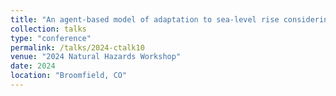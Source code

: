 ```yaml
---
title: "An agent-based model of adaptation to sea-level rise considering impacts to infrastructure."
collection: talks
type: "conference"
permalink: /talks/2024-ctalk10
venue: "2024 Natural Hazards Workshop"
date: 2024
location: "Broomfield, CO"
---
```

